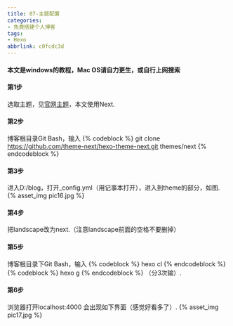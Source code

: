 ```yaml
---
title: 07-主题配置
categories: 
- 免费搭建个人博客
tags: 
- Hexo
abbrlink: c0fcdc3d
---
```

#### 本文是windows的教程，Mac OS请自力更生，或自行上网搜索
#### 第1步
选取主题，见[官网主题](https://hexo.io/themes/)，本文使用Next.
#### 第2步
博客根目录Git Bash，输入
{% codeblock %}
git clone https://github.com/theme-next/hexo-theme-next.git themes/next
{% endcodeblock %}
<!-- more -->
#### 第3步
进入D:/blog，打开_config.yml（用记事本打开），进入到theme的部分，如图.
{% asset_img pic16.jpg %}
#### 第4步
把landscape改为next.（注意landscape前面的空格不要删掉）
#### 第5步
博客根目录下Git Bash，输入
{% codeblock %}
hexo cl
{% endcodeblock %}
{% codeblock %}
hexo g
{% endcodeblock %}
（分3次输）.
#### 第6步
浏览器打开localhost:4000
会出现如下界面（感觉好看多了）.
{% asset_img pic17.jpg %}

